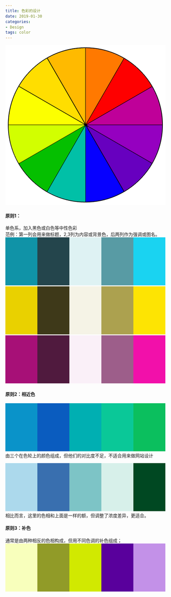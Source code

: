 ```yaml
---
title: 色彩的设计
date: 2019-01-30
categories:
- Design
tags: color
---
```


![color ring](/imags/color_ring.png)  

#### 原则1：
单色系，加入黑色或白色等中性色彩  
范例：第一列会用来做标题，2,3列为内容或背景色，后两列作为强调或图名。  
![color example](/imags/5color1.png)  
![color example](/imags/5color2.png)  
![color example](/imags/5color3.png)  

#### 原则2：相近色
![color example](/imags/5color4.png)  
由三个在色轮上的颜色组成，但他们的对比度不足，不适合用来做网站设计  


![color example](/imags/5color5.png)  
相比而言，这里的色相和上面是一样的额，但调整了浓度差异，更适合。  

#### 原则3：补色
通常是由两种相反的色相构成，但用不同色调的补色组成；  
![color example](/imags/5color6.png)  
